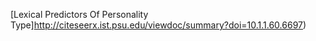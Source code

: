 [Lexical Predictors Of Personality Type]http://citeseerx.ist.psu.edu/viewdoc/summary?doi=10.1.1.60.6697)
